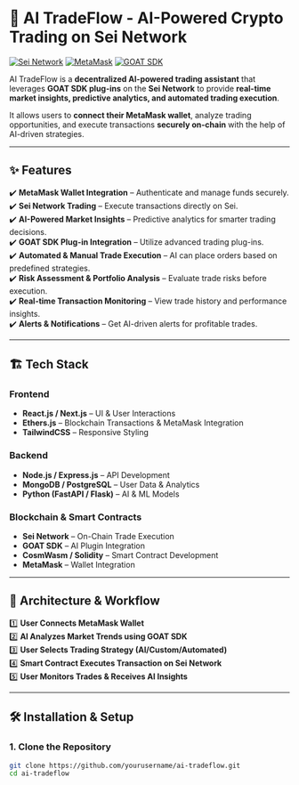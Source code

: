 # 🚀 AI TradeFlow - AI-Powered Crypto Trading on Sei Network  

[![Sei Network](https://img.shields.io/badge/Sei%20Network-DeFi-blue.svg)](https://www.sei.io/)
[![MetaMask](https://img.shields.io/badge/MetaMask-Wallet-orange.svg)](https://metamask.io/)
[![GOAT SDK](https://img.shields.io/badge/GOAT%20SDK-Plugins-green.svg)](https://github.com/goat-sdk/goat)

AI TradeFlow is a **decentralized AI-powered trading assistant** that leverages **GOAT SDK plug-ins** on the **Sei Network** to provide **real-time market insights, predictive analytics, and automated trading execution**.  

It allows users to **connect their MetaMask wallet**, analyze trading opportunities, and execute transactions **securely on-chain** with the help of AI-driven strategies.

---

## ✨ **Features**
✔️ **MetaMask Wallet Integration** – Authenticate and manage funds securely.  
✔️ **Sei Network Trading** – Execute transactions directly on Sei.  
✔️ **AI-Powered Market Insights** – Predictive analytics for smarter trading decisions.  
✔️ **GOAT SDK Plug-in Integration** – Utilize advanced trading plug-ins.  
✔️ **Automated & Manual Trade Execution** – AI can place orders based on predefined strategies.  
✔️ **Risk Assessment & Portfolio Analysis** – Evaluate trade risks before execution.  
✔️ **Real-time Transaction Monitoring** – View trade history and performance insights.  
✔️ **Alerts & Notifications** – Get AI-driven alerts for profitable trades.  

---

## 🏗️ **Tech Stack**
### **Frontend**
- **React.js / Next.js** – UI & User Interactions  
- **Ethers.js** – Blockchain Transactions & MetaMask Integration  
- **TailwindCSS** – Responsive Styling  

### **Backend**
- **Node.js / Express.js** – API Development  
- **MongoDB / PostgreSQL** – User Data & Analytics  
- **Python (FastAPI / Flask)** – AI & ML Models  

### **Blockchain & Smart Contracts**
- **Sei Network** – On-Chain Trade Execution  
- **GOAT SDK** – AI Plugin Integration  
- **CosmWasm / Solidity** – Smart Contract Development  
- **MetaMask** – Wallet Integration  

---

## 🔗 **Architecture & Workflow**
1️⃣ **User Connects MetaMask Wallet**  
2️⃣ **AI Analyzes Market Trends using GOAT SDK**  
3️⃣ **User Selects Trading Strategy (AI/Custom/Automated)**  
4️⃣ **Smart Contract Executes Transaction on Sei Network**  
5️⃣ **User Monitors Trades & Receives AI Insights**  

---

## 🛠️ **Installation & Setup**
### **1. Clone the Repository**
```sh
git clone https://github.com/yourusername/ai-tradeflow.git
cd ai-tradeflow
```


